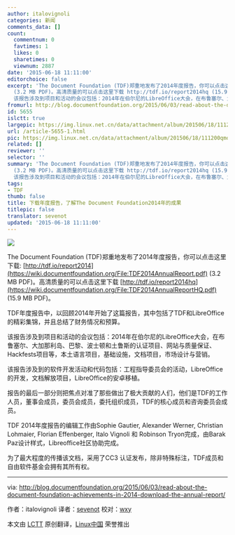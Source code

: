 ```yaml
---
author: italovignoli
categories: 新闻
comments_data: []
count:
  commentnum: 0
  favtimes: 1
  likes: 0
  sharetimes: 0
  viewnum: 2887
date: '2015-06-18 11:11:00'
editorchoice: false
excerpt: 'The Document Foundation (TDF)郑重地发布了2014年度报告，你可以点击这里下载: http://tdf.io/report2014
  (3.2 MB PDF)。高清质量的可以点击这里下载 http://tdf.io/report2014hq (15.9 MB PDF)。 TDF年度报告中，以回顾2014年开始了这篇报告，其中包括了TDF和LibreOffice的精彩集锦，并且总结了财务情况和预算。
  该报告涉及到项目和活动的会议包括：2014年在伯尔尼的LibreOffice大会，在布鲁塞尔、大加那利岛、巴黎、波士顿和土鲁斯的认证项目、网站与质量保证、Hackfests项目等，本土语言项目，基础设施，文档项目，市场设计与营销。'
fromurl: http://blog.documentfoundation.org/2015/06/03/read-about-the-document-foundation-achievements-in-2014-download-the-annual-report/
id: 5655
islctt: true
largepic: https://img.linux.net.cn/data/attachment/album/201506/18/111200qmog974iiddagahh.jpg
url: /article-5655-1.html
pic: https://img.linux.net.cn/data/attachment/album/201506/18/111200qmog974iiddagahh.jpg.thumb.jpg
related: []
reviewer: ''
selector: ''
summary: 'The Document Foundation (TDF)郑重地发布了2014年度报告，你可以点击这里下载: http://tdf.io/report2014
  (3.2 MB PDF)。高清质量的可以点击这里下载 http://tdf.io/report2014hq (15.9 MB PDF)。 TDF年度报告中，以回顾2014年开始了这篇报告，其中包括了TDF和LibreOffice的精彩集锦，并且总结了财务情况和预算。
  该报告涉及到项目和活动的会议包括：2014年在伯尔尼的LibreOffice大会，在布鲁塞尔、大加那利岛、巴黎、波士顿和土鲁斯的认证项目、网站与质量保证、Hackfests项目等，本土语言项目，基础设施，文档项目，市场设计与营销。'
tags:
- TDF
thumb: false
title: 下载年度报告，了解The Document Foundation2014年的成果
titlepic: false
translator: sevenot
updated: '2015-06-18 11:11:00'
---
```


![](/data/attachment/album/201506/18/111200qmog974iiddagahh.jpg)


The Document Foundation (TDF)郑重地发布了2014年度报告，你可以点击这里下载: [http://tdf.io/report2014](https://wiki.documentfoundation.org/File:TDF2014AnnualReport.pdf) (3.2 MB PDF)。高清质量的可以点击这里下载 [http://tdf.io/report2014hq](https://wiki.documentfoundation.org/File:TDF2014AnnualReportHQ.pdf) (15.9 MB PDF)。


TDF年度报告中，以回顾2014年开始了这篇报告，其中包括了TDF和LibreOffice的精彩集锦，并且总结了财务情况和预算。


该报告涉及到项目和活动的会议包括：2014年在伯尔尼的LibreOffice大会，在布鲁塞尔、大加那利岛、巴黎、波士顿和土鲁斯的认证项目、网站与质量保证、Hackfests项目等，本土语言项目，基础设施，文档项目，市场设计与营销。


该报告涉及到的软件开发活动和代码包括：工程指导委员会的活动，LibreOffice的开发，文档解放项目，LibreOffice的安卓移植。


报告的最后一部分则把焦点对准了那些做出了极大贡献的人们，他们是TDF的工作人员，董事会成员，委员会成员，委托组织成员，TDF的核心成员和咨询委员会成员。


TDF 2014年度报告的编辑工作由Sophie Gautier, Alexander Werner, Christian Lohmaier, Florian Effenberger, Italo Vignoli 和 Robinson Tryon完成，由Barak Paz设计样式，Libreoffice社区协助完成。


为了最大程度的传播该文档，采用了CC3 认证发布，除非特殊标注，TDF成员和自由软件基金会拥有其所有权。




---


via: <http://blog.documentfoundation.org/2015/06/03/read-about-the-document-foundation-achievements-in-2014-download-the-annual-report/>


作者：italovignoli 译者：[sevenot](https://github.com/sevenot) 校对：[wxy](https://github.com/wxy)


本文由 [LCTT](https://github.com/LCTT/TranslateProject) 原创翻译，[Linux中国](https://linux.cn/) 荣誉推出
